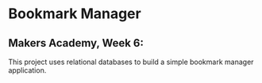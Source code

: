 # Bookmark Manager

## Makers Academy, Week 6:
This project uses relational databases to build a simple bookmark manager application.